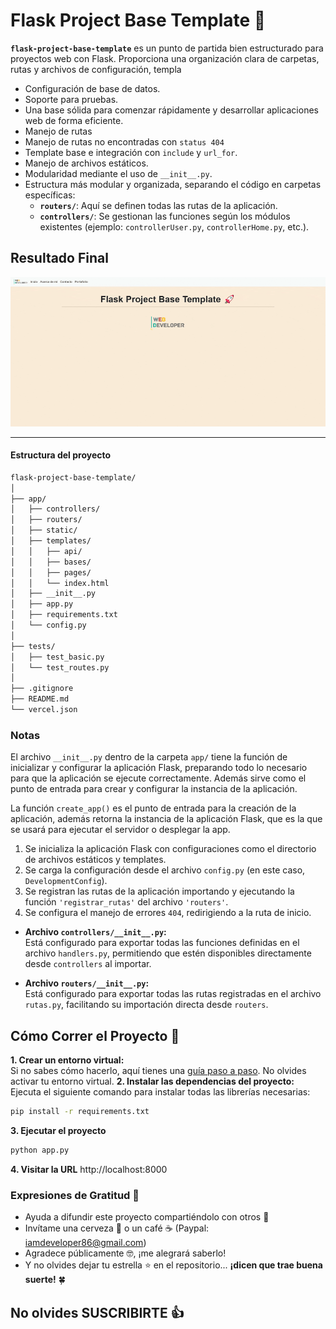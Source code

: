 # Flask Project Base Template 🚀


**`flask-project-base-template`** es un punto de partida bien estructurado para proyectos web con Flask. Proporciona una organización clara de carpetas, rutas y archivos de configuración, templa

- Configuración de base de datos.  
- Soporte para pruebas.  
- Una base sólida para comenzar rápidamente y desarrollar aplicaciones web de forma eficiente.
- Manejo de rutas
- Manejo de rutas no encontradas con `status 404`
- Template base e integración con `include` y `url_for`.  
- Manejo de archivos estáticos.  
- Modularidad mediante el uso de `__init__.py`.  
- Estructura más modular y organizada, separando el código en carpetas específicas:  
  - **`routers/`**: Aquí se definen todas las rutas de la aplicación.  
  - **`controllers/`**: Se gestionan las funciones según los módulos existentes (ejemplo: `controllerUser.py`, `controllerHome.py`, etc.).  
  

## Resultado Final

![Resultado Final](https://raw.githubusercontent.com/urian121/imagenes-proyectos-github/refs/heads/master/Flask_Project_Base_Template.gif)

---


#### Estructura del proyecto
```bash
flask-project-base-template/
│
├── app/
│   ├── controllers/
│   ├── routers/
│   ├── static/
│   ├── templates/
│   │   ├── api/
│   │   ├── bases/
│   │   ├── pages/
│   │   └── index.html
│   ├── __init__.py
│   ├── app.py
│   ├── requirements.txt
│   └── config.py
│
├── tests/
│   ├── test_basic.py
│   └── test_routes.py
│
├── .gitignore
├── README.md
└── vercel.json
```

### Notas

El archivo `__init__.py` dentro de la carpeta `app/` tiene la función de inicializar y configurar la aplicación Flask, preparando todo lo necesario para que la aplicación se ejecute correctamente. Además sirve como el punto de entrada para crear y configurar la instancia de la aplicación.

La función `create_app()` es el punto de entrada para la creación de la aplicación, además retorna la instancia de la aplicación Flask, que es la que se usará para ejecutar el servidor o desplegar la app.

1. Se inicializa la aplicación Flask con configuraciones como el directorio de archivos estáticos y templates.
2. Se carga la configuración desde el archivo `config.py` (en este caso, `DevelopmentConfig`).
3. Se registran las rutas de la aplicación importando y ejecutando la función `'registrar_rutas'` del archivo `'routers'`.
4. Se configura el manejo de errores `404`, redirigiendo a la ruta de inicio.


- **Archivo `controllers/__init__.py`:**  
  Está configurado para exportar todas las funciones definidas en el archivo `handlers.py`, permitiendo que estén disponibles directamente desde `controllers` al importar.

- **Archivo `routers/__init__.py`:**  
  Está configurado para exportar todas las rutas registradas en el archivo `rutas.py`, facilitando su importación directa desde `routers`.

## Cómo Correr el Proyecto 🚀  

**1. Crear un entorno virtual:**  
   Si no sabes cómo hacerlo, aquí tienes una [guía paso a paso](https://www.urianviera.com/python/crear-entornos-virtuales-en-python).
   No olvides activar tu entorno virtual.
**2. Instalar las dependencias del proyecto:**  
   Ejecuta el siguiente comando para instalar todas las librerías necesarias:  
   ```bash
   pip install -r requirements.txt
   ```
**3. Ejecutar el proyecto**
   ```bash
   python app.py
   ```
**4. Visitar la URL**
   http://localhost:8000


### Expresiones de Gratitud 🎁

- Ayuda a difundir este proyecto compartiéndolo con otros 📢  
- Invítame una cerveza 🍺 o un café ☕ (Paypal: iamdeveloper86@gmail.com)  
- Agradece públicamente 🤓, ¡me alegrará saberlo!  
- Y no olvides dejar tu estrella ⭐ en el repositorio... **¡dicen que trae buena suerte!** 🍀  

## No olvides SUSCRIBIRTE 👍

